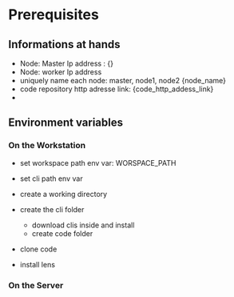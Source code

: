 # Prerequisites

## Informations at hands
 
 - Node: Master Ip  address : {}
 - Node: worker Ip address 
 - uniquely name each node: master, node1, node2  {node_name}
 - code repository http adresse link: {code_http_addess_link}
 - 
## Environment variables 
  
   

### On the Workstation
 - set workspace path env var: WORSPACE_PATH
 - set cli path env var

 - create a working directory 
 - create the cli folder
    - download clis inside and install
    - create code folder

 - clone code
 - install lens 

### On the Server



